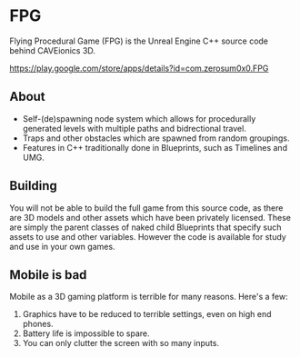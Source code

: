 # FPG
Flying Procedural Game (FPG) is the Unreal Engine C++ source code behind CAVEionics 3D.

https://play.google.com/store/apps/details?id=com.zerosum0x0.FPG

## About

- Self-(de)spawning node system which allows for procedurally generated levels with multiple paths and bidrectional travel.
- Traps and other obstacles which are spawned from random groupings.
- Features in C++ traditionally done in Blueprints, such as Timelines and UMG.

## Building

You will not be able to build the full game from this source code, as there are 3D models and other assets which have been privately licensed. These are simply the parent classes of naked child Blueprints that specify such assets to use and other variables. However the code is available for study and use in your own games.

## Mobile is bad

Mobile as a 3D gaming platform is terrible for many reasons. Here's a few:

1. Graphics have to be reduced to terrible settings, even on high end phones.
2. Battery life is impossible to spare.
3. You can only clutter the screen with so many inputs.
